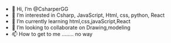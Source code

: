 - 👋 Hi, I’m @CsharperGG
- 👀 I’m interested in Csharp, JavaScript, Html, css, python, React
- 🌱 I’m currently learning html,css,javaScript,React
- 💞️ I’m looking to collaborate on Drawing,modeling
- 📫 How to get to me ........
no way

<!---
CsharperGG/CsharperGG is a ✨ special ✨ repository because its `README.md` (this file) appears on your GitHub profile.
You can click the Preview link to take a look at your changes.
--->
